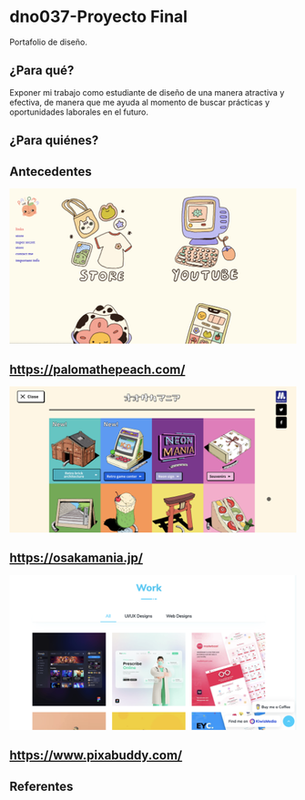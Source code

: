 # dno037-Proyecto Final
Portafolio de diseño. 

## ¿Para qué?
Exponer mi trabajo como estudiante de diseño de una manera atractiva y efectiva, de manera que me ayuda al momento de buscar prácticas y oportunidades laborales en el futuro.

## ¿Para quiénes?

## Antecedentes

![Paloma, una ilustradora mexicana](/images/peach.png)

https://palomathepeach.com/
----
![excursion site produced by Osaka Metro](/images/osakamania.png)

https://osakamania.jp/
----
![Abhishek Saha, Graphic, UI/UX, Web Designer and also a Front-End Developer.](/images/pixabuddy.png) 

https://www.pixabuddy.com/
---- 

## Referentes 
